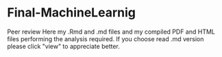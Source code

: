 # Final-MachineLearnig
Peer review
Here my .Rmd and .md files and my compiled PDF and HTML files performing the analysis required.
If you choose read .md version please click "view" to appreciate better.
